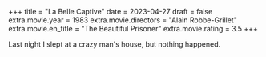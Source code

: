 +++
title = "La Belle Captive"
date = 2023-04-27
draft = false
extra.movie.year = 1983
extra.movie.directors = "Alain Robbe-Grillet"
extra.movie.en_title = "The Beautiful Prisoner"
extra.movie.rating = 3.5
+++

Last night I slept at a crazy man's house, but nothing happened.<!-- more -->
